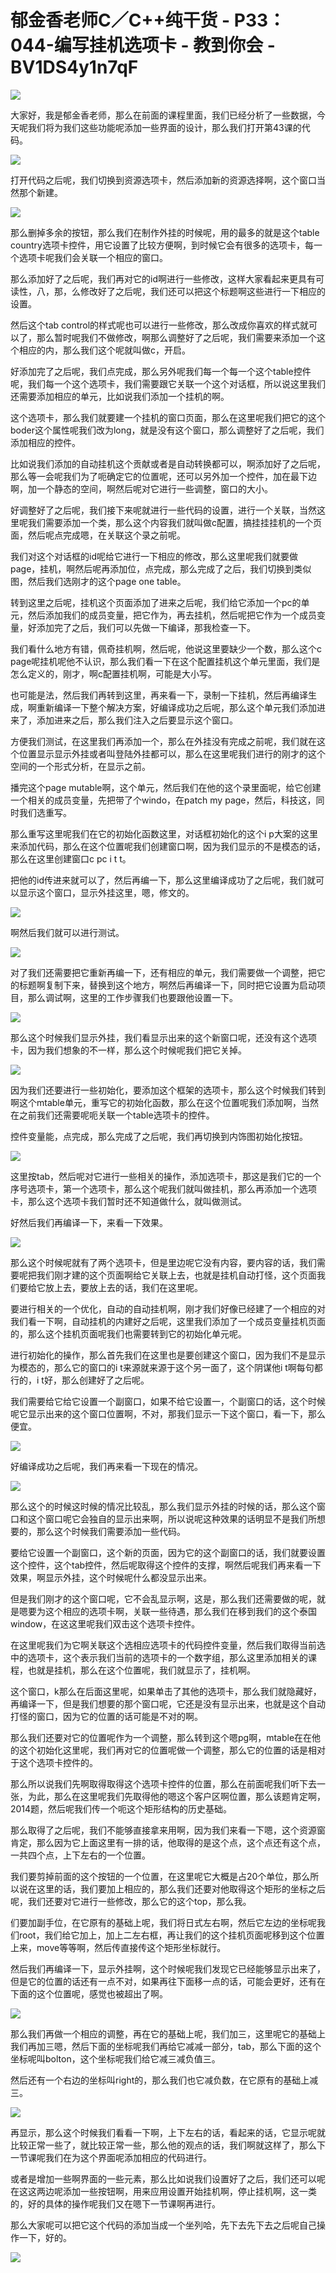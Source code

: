 # 郁金香老师C／C++纯干货 - P33：044-编写挂机选项卡 - 教到你会 - BV1DS4y1n7qF

![](img/7fc2b57e6800d0a1f33fb13cc982574a_0.png)

大家好，我是郁金香老师，那么在前面的课程里面，我们已经分析了一些数据，今天呢我们将为我们这些功能呢添加一些界面的设计，那么我们打开第43课的代码。



![](img/7fc2b57e6800d0a1f33fb13cc982574a_2.png)

打开代码之后呢，我们切换到资源选项卡，然后添加新的资源选择啊，这个窗口当然那个新建。

![](img/7fc2b57e6800d0a1f33fb13cc982574a_4.png)

那么删掉多余的按钮，那么我们在制作外挂的时候呢，用的最多的就是这个table country选项卡控件，用它设置了比较方便啊，到时候它会有很多的选项卡，每一个选项卡呢我们会关联一个相应的窗口。

那么添加好了之后呢，我们再对它的id啊进行一些修改，这样大家看起来更具有可读性，八，那，么修改好了之后呢，我们还可以把这个标题啊这些进行一下相应的设置。

然后这个tab control的样式呢也可以进行一些修改，那么改成你喜欢的样式就可以了，那么暂时呢我们不做修改，啊那么调整好了之后呢，我们需要来添加一个这个相应的内，那么我们这个呢就叫做c，开启。

好添加完了之后呢，我们点完成，那么另外呢我们每一个每一个这个table控件呢，我们每一个这个选项卡，我们需要跟它关联一个这个对话框，所以说这里我们还需要添加相应的单元，比如说我们添加一个挂机的啊。

这个选项卡，那么我们就要建一个挂机的窗口页面，那么在这里呢我们把它的这个boder这个属性呢我们改为long，就是没有这个窗口，那么调整好了之后呢，我们添加相应的控件。

比如说我们添加的自动挂机这个贡献或者是自动转换都可以，啊添加好了之后呢，那么等一会呢我们为了呃确定它的位置呢，还可以另外加一个控件，加在最下边啊，加一个静态的空间，啊然后呢对它进行一些调整，窗口的大小。

好调整好了之后呢，我们接下来呢就进行一些代码的设置，进行一个关联，当然这里呢我们需要添加一个类，那么这个内容我们就叫做c配置，搞挂挂挂机的一个页面，然后呢点完成嗯，在关联这个录之前呢。

我们对这个对话框的id呢给它进行一下相应的修改，那么这里呢我们就要做page，挂机，啊然后呢再添加位，点完成，那么完成了之后，我们切换到类似图，然后我们选刚才的这个page one table。

转到这里之后呢，挂机这个页面添加了进来之后呢，我们给它添加一个pc的单元，然后添加我们的成员变量，把它作为，再去挂机，然后呢把它作为一个成员变量，好添加完了之后，我们可以先做一下编译，那我检查一下。

我们看什么地方有错，佩奇挂机啊，然后呢，他说这里要缺少一个数，那么这个c page呢挂机呢他不认识，那么我们看一下在这个配置挂机这个单元里面，我们是怎么定义的，刚才，啊c配置挂机啊，可能是大小写。

也可能是法，然后我们再转到这里，再来看一下，录制一下挂机，然后再编译生成，啊重新编译一下整个解决方案，好编译成功之后呢，那么这个单元我们添加进来了，添加进来之后，那么我们注入之后要显示这个窗口。

方便我们测试，在这里我们再添加一个，那么在外挂没有完成之前呢，我们就在这个位置显示显示外挂或者叫登陆外挂都可以，那么在这里呢我们进行的刚才的这个空间的一个形式分析，在显示之前。

播完这个page mutable啊，这个单元，然后我们在他的这个录里面呢，给它创建一个相关的成员变量，先把带了个windo，在patch my page，然后，科技这，同时我们选重写。

那么重写这里呢我们在它的初始化函数这里，对话框初始化的这个i p大案的这里来添加代码，那么在这个位置呢我们创建窗口啊，因为我们显示的不是模态的话，那么在这里创建窗口c pc i t t。

把他的id传进来就可以了，然后再编一下，那么这里编译成功了之后呢，我们就可以显示这个窗口，显示外挂这里，嗯，修文的。



![](img/7fc2b57e6800d0a1f33fb13cc982574a_6.png)

啊然后我们就可以进行测试。

![](img/7fc2b57e6800d0a1f33fb13cc982574a_8.png)

对了我们还需要把它重新再编一下，还有相应的单元，我们需要做一个调整，把它的标题啊复制下来，替换到这个地方，啊然后再编译一下，同时把它设置为启动项目，那么调试啊，这里的工作步骤我们也要跟他设置一下。



![](img/7fc2b57e6800d0a1f33fb13cc982574a_10.png)

那么这个时候我们显示外挂，我们看显示出来的这个新窗口呢，还没有这个选项卡，因为我们想象的不一样，那么这个时候呢我们把它关掉。



![](img/7fc2b57e6800d0a1f33fb13cc982574a_12.png)

因为我们还要进行一些初始化，要添加这个框架的选项卡，那么这个时候我们转到啊这个mtable单元，重写它的初始化函数，那么在这个位置呢我们添加啊，当然在之前我们还需要呢呃关联一个table选项卡的控件。

控件变量能，点完成，那么完成了之后呢，我们再切换到内饰图初始化按钮。

![](img/7fc2b57e6800d0a1f33fb13cc982574a_14.png)

这里按tab，然后呢对它进行一些相关的操作，添加选项卡，那这是我们它的一个序号选项卡，第一个选项卡，那么这个呢我们就叫做挂机，那么再添加一个选项卡，那么这个选项卡我们暂时还不知道做什么，就叫做测试。

好然后我们再编译一下，来看一下效果。

![](img/7fc2b57e6800d0a1f33fb13cc982574a_16.png)

那么这个时候呢就有了两个选项卡，但是里边呢它没有内容，要内容的话，我们需要呢把我们刚才建的这个页面啊给它关联上去，也就是挂机自动打怪，这个页面我们要给它放上去，要放上去的话，我们在这里呢。

要进行相关的一个优化，自动的自动挂机啊，刚才我们好像已经建了一个相应的对我们看一下啊，自动挂机的内建好之后呢，这里我们添加了一个成员变量挂机页面的，那么这个挂机页面呢我们也需要转到它的初始化单元呢。

进行初始化的操作，那么首先我们在这里也是要创建这个窗口，因为我们不是显示为模态的，那么它的窗口的i t来源就来源于这个另一面了，这个阴谋他i t啊每句都行的，i t好，那么创建好了之后呢。

我们需要给它给它设置一个副窗口，如果不给它设置一，个副窗口的话，这个时候呢它显示出来的这个窗口位置啊，不对，那我们显示一下这个窗口，看一下，那么便宜。



![](img/7fc2b57e6800d0a1f33fb13cc982574a_18.png)

好编译成功之后呢，我们再来看一下现在的情况。

![](img/7fc2b57e6800d0a1f33fb13cc982574a_20.png)

那么这个的时候这时候的情况比较乱，那么我们显示外挂的时候的话，那么这个窗口和这个窗口呢它会独自的显示出来啊，所以说呢这种效果的话明显不是我们所想要的，那么这个时候我们需要添加一些代码。

要给它设置一个副窗口，这个新的页面，因为它的这个副窗口的话，我们就要设置这个控件，这个tab控件，然后呢取得这个控件的支撑，啊然后呢我们再来看一下效果，啊显示外挂，这个时候呢什么都没显示出来。

但是我们刚才的这个窗口呢，它不会乱显示啊，这是，那么我们还需要做的呢，就是嗯要为这个相应的选项卡啊，关联一些待遇，那么我们在移到我们的这个泰国window，在这这里呢我们双击这个选项卡控件。

在这里呢我们为它啊关联这个选相应选项卡的代码控件变量，然后我们取得当前选中的选项卡，这个表示我们当前的选项卡的一个数字组，那么这里添加相关的课程，也就是挂机，那么在这个位置呢，我们就显示了，挂机啊。

这个窗口，k那么在后面这里呢，如果单击了其他的选项卡，那么我们就隐藏好，再编译一下，但是我们想要的那个窗口呢，它还是没有显示出来，也就是这个自动打怪的窗口，因为它的位置的话可能是不对的啊。

那么我们还要对它的位置呢作为一个调整，那么转到这个嗯pg啊，mtable在在他的这个初始化这里呢，我们再对它的位置呢做一个调整，那么它的位置的话是相对于这个选项卡控件的。

那么所以说我们先啊取得取得这个选项卡控件的位置，那么在前面呢我们听下去一张，为此，那么在这里呢我们先取得他的嗯这个客户区啊位置，那么该题肯定啊，2014题，然后呢我们传一个呃这个矩形结构的历史基础。

那么取得了之后呢，我们不能够直接拿来用啊，因为我们来看一下嗯，这个资源窗肯定，那么因为它上面这里有一排的话，他取得的是这个点，这个点还有这个点，一共四个点，上下左右的一个位置。

我们要剪掉前面的这个按钮的一个位置，在这里呢它大概是占20个单位，那么所以说在这里的话，我们要加上相应的，那么我们还要对他取得这个矩形的坐标之后呢，我们还要对它进行一些修改，那么它的这个top，那么我。

们要加副手位，在它原有的基础上呢，我们将日式左右啊，然后它左边的坐标呢我们root，我们给它加上，加上二左右框，再让我们的这个挂机页面呢移到这个位置上来，move等等啊，然后传直接传这个矩形坐标就行。

然后我们再编译一下，显示外挂啊，这个时候呢我们发现它已经能够显示出来了，但是它的位置的话还有一点不对，如果再往下面移一点的话，可能会更好，还有在下面的这个位置呢，感觉也被超出了啊。



![](img/7fc2b57e6800d0a1f33fb13cc982574a_22.png)

那么我们再做一个相应的调整，再在它的基础上呢，我们加三，这里呢它的基础上我们再加三嗯，然后下面的坐标呢我们再给它减减一部分，tab，那么下面的这个坐标呢叫bolton，这个坐标呢我们给它减三减负值三。

然后还有一个右边的坐标叫right的，那么我们也它减负数，在它原有的基础上减三。

![](img/7fc2b57e6800d0a1f33fb13cc982574a_24.png)

再显示，那么这个时候我们看看一下啊，上下左右的话，看起来的话，它显示呢就比较正常一些了，就比较正常一些，那么他的观点的话，我们啊就这样了，那么下一节课呢我们在为这个界面呢添加相应的代码进行。

或者是增加一些啊界面的一些元素，那么比如说我们设置好了之后，我们还可以呢在这这两边呢添加一些按钮啊，用来应用设置开始挂机啊，停止挂机啊，这一类的，好的具体的操作呢我们又在嗯下一节课啊再进行。

那么大家呢可以把它这个代码的添加当成一个坐列哈，先下去先下去之后呢自己操作一下，好的。

![](img/7fc2b57e6800d0a1f33fb13cc982574a_26.png)